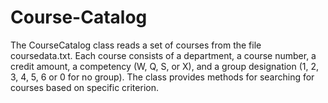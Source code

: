 # Course-Catalog
The CourseCatalog class reads a set of courses from the file coursedata.txt.  Each course consists of a department, a course number, a credit amount, a competency (W, Q, S, or X), and a group designation (1, 2, 3, 4, 5, 6 or 0 for no group).  The class provides methods for searching for courses based on specific criterion.
